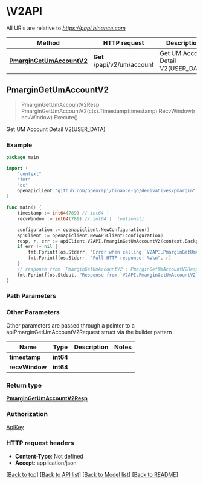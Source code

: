 # \V2API

All URIs are relative to *https://papi.binance.com*

Method | HTTP request | Description
------------- | ------------- | -------------
[**PmarginGetUmAccountV2**](V2API.md#PmarginGetUmAccountV2) | **Get** /papi/v2/um/account | Get UM Account Detail V2(USER_DATA)



## PmarginGetUmAccountV2

> PmarginGetUmAccountV2Resp PmarginGetUmAccountV2(ctx).Timestamp(timestamp).RecvWindow(recvWindow).Execute()

Get UM Account Detail V2(USER_DATA)



### Example

```go
package main

import (
	"context"
	"fmt"
	"os"
	openapiclient "github.com/openxapi/binance-go/derivatives/pmargin"
)

func main() {
	timestamp := int64(789) // int64 | 
	recvWindow := int64(789) // int64 |  (optional)

	configuration := openapiclient.NewConfiguration()
	apiClient := openapiclient.NewAPIClient(configuration)
	resp, r, err := apiClient.V2API.PmarginGetUmAccountV2(context.Background()).Timestamp(timestamp).RecvWindow(recvWindow).Execute()
	if err != nil {
		fmt.Fprintf(os.Stderr, "Error when calling `V2API.PmarginGetUmAccountV2``: %v\n", err)
		fmt.Fprintf(os.Stderr, "Full HTTP response: %v\n", r)
	}
	// response from `PmarginGetUmAccountV2`: PmarginGetUmAccountV2Resp
	fmt.Fprintf(os.Stdout, "Response from `V2API.PmarginGetUmAccountV2`: %v\n", resp)
}
```

### Path Parameters



### Other Parameters

Other parameters are passed through a pointer to a apiPmarginGetUmAccountV2Request struct via the builder pattern


Name | Type | Description  | Notes
------------- | ------------- | ------------- | -------------
 **timestamp** | **int64** |  | 
 **recvWindow** | **int64** |  | 

### Return type

[**PmarginGetUmAccountV2Resp**](PmarginGetUmAccountV2Resp.md)

### Authorization

[ApiKey](../README.md#ApiKey)

### HTTP request headers

- **Content-Type**: Not defined
- **Accept**: application/json

[[Back to top]](#) [[Back to API list]](../README.md#documentation-for-api-endpoints)
[[Back to Model list]](../README.md#documentation-for-models)
[[Back to README]](../README.md)

